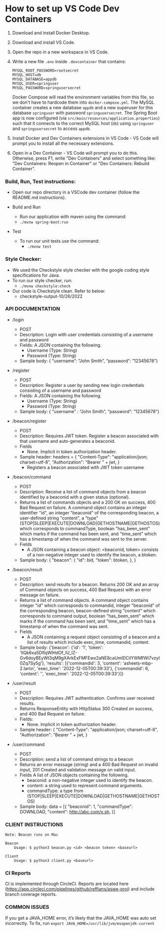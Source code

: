 # How to set up VS Code Dev Containers
1. Download and install Docker Desktop.
2. Download and install VS Code.
3. Open the repo in a new workspace in VS Code.
4. Write a new file `.env` inside `.devcontainer` that contains:
    ```
    MYSQL_ROOT_PASSWORD=rootsecret
    MYSQL_HOST=db
    MYSQL_DATABASE=appdb
    MYSQL_USER=springuser
    MYSQL_PASSWORD=springusersecret
    ```
    Docker Compose will read the environment variables from this file, so we don't have to hardcode them into `docker-compose.yml`. The MySQL container creates a new database `appdb` and a new superuser for this database `springuser` with password `springusersecret`. The Spring Boot app is now configured (via `src/main/resources/application.properties`) such that it connects to the correct MySQL host (`db`) using `springuser` and `springusersecret` to access `appdb`.

5. Install Docker and Dev Containers extensions in VS Code - VS Code will prompt you to install all the necessary extensions.
6. Open in a Dev Container - VS Code will prompt you to do this. Otherwise, press F1, write "Dev Containers" and select something like: "Dev Containers: Reopen in Container" or "Dev Containers: Rebuild Container".



### Build, Run, Test instructions:
- Open our repo directory in a VSCode dev container (follow the README.md instructions).

- Build and Run
    - Run our application with maven using the command:
    - `./mvnw spring-boot:run`
- Test
    - To run our unit tests use the command:
        - `./mvnw test`
        
### Style Checker:
- We used the Checkstyle style checker with the google coding style specifications for Java.
- To run our style checker, run:
    - `./mvnw checkstyle:check`
- Our code is Checkstyle clean. Refer to below:
    - checkstyle-output-10/26/2022

### API DOCUMENTATION
- /login
    - POST
    - Description: Login with user credentials consisting of a username and password
    - Fields:
        A JSON containing the following.
        - Username (Type: String)
        - Password (Type: String)
    - Sample body: { “username”: “John Smith”, “password”: ”12345678”}

- /register
    - POST
    - Description: Register a user by sending new login credentials consisting of a username and password
    - Fields:
        A JSON containing the following.  
        - Username (Type: String)
        - Password (Type: String)
    - Sample body: { “username” : “John Smith”, “password”: “12345678”}

- /beacon/register
    - POST
    - Description: Requires JWT token. Register a beacon associated with that username and auto-generates a beaconid.
    - Fields
        - None. Implicit in token authorization header.
    - Sample header: headers = {
		"Content-Type": "application/json; charset=utf-8",
		"Authorization": "Bearer " + jwt,
	}
        - Registers a beacon associated with JWT token username

- /beacon/command
    - POST
    - Description: Receive a list of command objects from a beacon identified by a beaconid with a given status (optional).
    - Returns a list of commands objects and a 200 OK on success, 400 Bad Request on failure. A command object contains an integer identifier "id", an integer "beaconid" of the corresponding beacon, a user-defined string "content", a "type" (STOP|SLEEP|EXECUTE|DOWNLOAD|GETHOSTNAME|GETHOSTOS) which corresponds to commandType, boolean "has_been_sent" which marks if the command has been sent, and "time_sent" which has a timestamp of when the command was sent to the server.
    - Fields
        - A JSON containing a beacon object: <beaconid, token> consists of a non-negative integer used to identify the beacon, a btoken.
    - Sample body:
       {
			"beacon": {
				"id": bid, 
				"token": btoken,
			},
		}

- /beacon/result
    - POST
    - Description:  send results for a beacon. Returns 200 OK and an array of Command objects on success, 400 Bad Request with an error message on failure.
    - Returns a list of command objects. A command object contains integer "id" which corresponds to commandid, integer "beaconid" of the corresponding beacon, beacon-defined string "content" which corresponds to command output, boolean "has_been_sent" which marks if the command has been sent, and "time_sent" which has a timestamp of when the command was sent.
    - Fields
        - A JSON containing a request object consisting of a beacon and a list of results which include exec_time, commandid, content.
    - Sample body: 
    {'beacon': {'id': '1', 'token': 'IlQk6xa5DlfqWlHdOf_lU_lZ-Gv6doyBEyWt3qM9gXArkExFMFEwx2aNE8caUmlDCilYWMfWi7vzyI0Zq7Sy5g'}, 'results': [{'commandid': 3, 'content': 'asheets-mbp-2.lan\n', 'exec_time': '2022-12-05T00:39:33'}, {'commandid': 6, 'content': '', 'exec_time': '2022-12-05T00:39:33'}]}

- /user/result
    - POST
    - Description: Requires JWT authentication. Confirms user received results.
    - Returns ResponseEntity with HttpStatus 300 Created on success, and 400 Bad Request on failure.
    - Fields:
        - None. Implicit in token authorization header.
    - Sample header: 
        {
		"Content-Type": "application/json; charset=utf-8",
		"Authorization": "Bearer " + jwt,
	    }

- /user/command
    - POST
    - Description: send a list of command strings to a beacon
    - Returns an error message (string) and a 400 Bad Request on invalid input, 201 Created and validation message on valid input.
    - Fields
        A list of JSON objects containing the following.
        - beaconid: a non-negative integer used to identify the beacon.
        - content: a string used to represent command arguments.
        - commandType: a type from (STOP|SLEEP|EXECUTE|DOWNLOAD|GETHOSTNAME|GETHOSTOS)
    - Sample body:
        data = [{
		"beaconid": 1,
		"commandType": DOWNLOAD,
		"content": http://abc.com/x.sh,
	}]
    
### CLIENT INSTRUCTIONS
    Note: Beacon runs on Mac
    
    Beacon
        Usage: $ python3 beacon.py <id> <beacon token> <baseurl>
    
    Client
        Usage: $ python3 client.py <baseurl>

### CI Reports
CI is implemented through CircleCI. Reports are located here (https://app.circleci.com/pipelines/github/reffians/aswe-proj) and include branch coverage reports.   

### COMMON ISSUES

If you get a JAVA_HOME error, it’s likely that the JAVA_HOME was auto set incorrectly. To fix, run 
```export JAVA_HOME=/usr/lib/jvm/msopenjdk-current```
